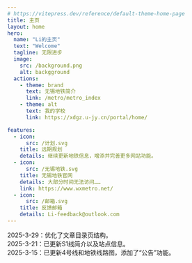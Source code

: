 ```yaml
---
# https://vitepress.dev/reference/default-theme-home-page
title: 主页
layout: home
hero:
  name: "Li的主页"
  text: "Welcome"
  tagline: 无限进步
  image:
    src: /background.png
    alt: backgground
  actions:
    - theme: brand
      text: 无锡地铁简介
      link: /metro/metro_index
    - theme: alt
      text: 我的学校
      link: https://xdgz.u-jy.cn/portal/home/

features:
  - icon:
      src: /计划.svg
    title: 远期规划
    details: 继续更新地铁信息，增添并完善更多网站功能。
  - icon:
      src: /无锡地铁.svg
    title: 无锡地铁官网
    details: 大部分时间无法访问……
    link: https://www.wxmetro.net/
  - icon:
      src: /邮箱.svg
    title: 反馈邮箱
    details: Li-feedback@outlook.com
---
```

<Announcement :version="'0.0.3'">
2025-3-29：优化了文章目录页结构。<br>
2025-3-21：已更新S1线简介以及站点信息。<br>
2025-3-15：已更新4号线和地铁线路图，添加了“公告”功能。
</Announcement>

